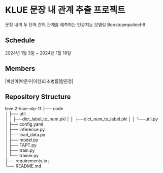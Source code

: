 # KLUE 문장 내 관계 추출 프로젝트
문장 내의 두 단어 간의 관계를 예측하는 인공지능 모델링
Boostcampaitech6

## Schedule
2024년 1월 3일 ~ 2024년 1월 18일

## Members
|박산야|박준우|이헌효|조병률|함문정|

## Repository Structure


level2-klue-nlp-11
├── code                  
│   ├── util               
│   │   ├──dict_label_to_num.pkl
│   │   ├──dict_num_to_label.pkl
│   │   └──util.py
│   ├── config.yaml               
│   ├── inference.py               
│   ├── load_data.py               
│   ├── model.py               
│   ├── TAPT.py               
│   ├── train.py               
│   └── trainer.py         
├── requirements.txt      
└── README.md             

